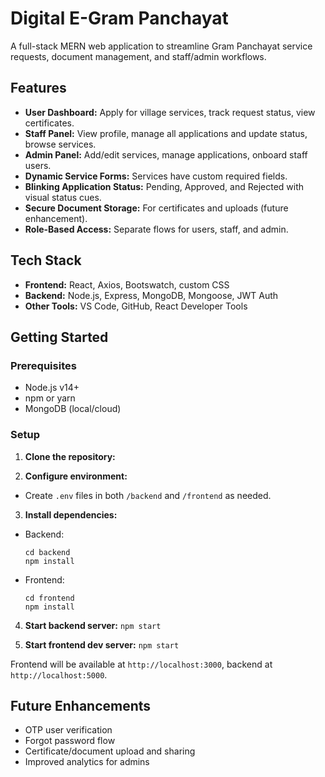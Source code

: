 # Digital E-Gram Panchayat

A full-stack MERN web application to streamline Gram Panchayat service requests, document management, and staff/admin workflows.

## Features

- **User Dashboard:** Apply for village services, track request status, view certificates.
- **Staff Panel:** View profile, manage all applications and update status, browse services.
- **Admin Panel:** Add/edit services, manage applications, onboard staff users.
- **Dynamic Service Forms:** Services have custom required fields.
- **Blinking Application Status:** Pending, Approved, and Rejected with visual status cues.
- **Secure Document Storage:** For certificates and uploads (future enhancement).
- **Role-Based Access:** Separate flows for users, staff, and admin.

## Tech Stack

- **Frontend:** React, Axios, Bootswatch, custom CSS
- **Backend:** Node.js, Express, MongoDB, Mongoose, JWT Auth
- **Other Tools:** VS Code, GitHub, React Developer Tools

## Getting Started

### Prerequisites

- Node.js v14+
- npm or yarn
- MongoDB (local/cloud)

### Setup

1. **Clone the repository:**

2. **Configure environment:**
- Create `.env` files in both `/backend` and `/frontend` as needed.

3. **Install dependencies:**
- Backend:  
  ```
  cd backend
  npm install
  ```
- Frontend:  
  ```
  cd frontend
  npm install
  ```
4. **Start backend server:**
`npm start`

5. **Start frontend dev server:**
`npm start`

Frontend will be available at `http://localhost:3000`, backend at `http://localhost:5000`.

## Future Enhancements

- OTP user verification
- Forgot password flow
- Certificate/document upload and sharing
- Improved analytics for admins
